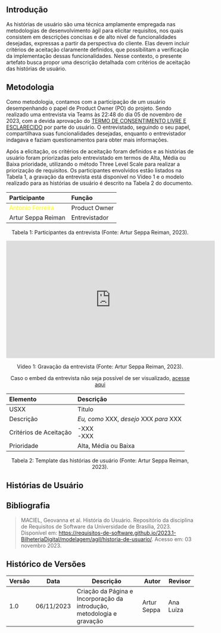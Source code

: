 ## Introdução

As histórias de usuário são uma técnica amplamente empregada nas metodologias de desenvolvimento ágil para elicitar requisitos, nos quais consistem em descrições concisas e de alto nível de funcionalidades desejadas, expressas a partir da perspectiva do cliente. Elas devem incluir critérios de aceitação claramente definidos, que possibilitam a verificação da implementação dessas funcionalidades. Nesse contexto, o presente artefato busca propor uma descrição detalhada com critérios de aceitação das histórias de usuário.

## Metodologia
Como metodologia, contamos com a participação de um usuário desempenhando o papel de Product Owner (PO) do projeto. Sendo realizado uma entrevista via Teams às 22:48 do dia 05 de novembro de 2023, com a devida aprovação do <a href="../images/modelagem/historiaDeUsuario/TERMO DE CONSENTIMENTO LIVRE E ESCLARECIDO.pdf" target="blanket">TERMO DE CONSENTIMENTO LIVRE E ESCLARECIDO</a> por parte do usuário. O entrevistado, seguindo o seu papel, compartilhava suas funcionalidades desejadas, enquanto o entrevistador indagava e faziam questionamentos para obter mais informações.

Após a elicitação, os critérios de aceitação foram definidos e as histórias de usuário foram priorizadas pelo entrevistado em termos de Alta, Média ou Baixa prioridade, utilizando o método Three Level Scale para realizar a priorização de requisitos. Os participantes envolvidos estão listados na Tabela 1, a gravação da entrevista está disponível no Vídeo 1 e o modelo realizado para as histórias de usuário é descrito na Tabela 2 do documento.

<center>

| **Participante**                                        | **Função**     |
| :------------------------------------------------------ | :------------- |
| <span style = "color: yellow"> Antonio Ferreira </span>               | Product Owner  |
| Artur Seppa Reiman | Entrevistador  |

<div style="text-align: center">
<p> Tabela 1: Participantes da entrevista (Fonte: Artur Seppa Reiman, 2023).</p>
</div>

</center>

<center>

<iframe width="560" height="315" src="https://www.youtube.com/embed/wZxL0vVdUFY?si=bXqp45Lo90AROVHe" title="YouTube video player" frameborder="0" allow="accelerometer; autoplay; clipboard-write; encrypted-media; gyroscope; picture-in-picture; web-share" allowfullscreen></iframe>

<div style="text-align: center">
<p> Vídeo 1: Gravação da entrevista (Fonte: Artur Seppa Reiman, 2023).</p>
</div>

Caso o embed da entrevista não seja possível de ser visualizado, <a href="https://www.youtube.com/embed/2o3diusGVC8" target="blanket">acesse aqui</a>

</center>

<center>

| **Elemento**                 | **Descrição**                                |
| :--------------------- | :-------------------------------------- |
| USXX                   | Titulo                                  |
| Descrição              | _Eu, como_ XXX, _desejo_ XXX _para_ XXX |
| Critérios de Aceitação | -XXX <br> -XXX <br>                     |
| Prioridade             | Alta, Média ou Baixa                    |

<div style="text-align: center">
<p> Tabela 2: Template das histórias de usuário (Fonte: Artur Seppa Reiman, 2023).</p>
</div>

</center>

## Histórias de Usuário

## Bibliografia 

>MACIEL, Geovanna et al. História do Usuário. Repositório da disciplina de Requisitos de Software da Universidade de Brasília, 2023. Disponível em: https://requisitos-de-software.github.io/2023.1-BilheteriaDigital/modelagem/agil/historia-de-usuario/. Acesso em: 03 novembro 2023.

## Histórico de Versões

| Versão | Data         | Descrição                                              | Autor             | Revisor     |
|--------|--------------|--------------------------------------------------------|-------------------|-------------|
| 1.0    | 06/11/2023   | Criação da Página e Incorporação da introdução, metodologia e gravação | Artur Seppa   |   Ana Luíza    |